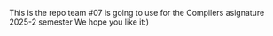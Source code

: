 This is the repo team #07 is going to use for the Compilers asignature 2025-2 semester
We hope you like it:)
